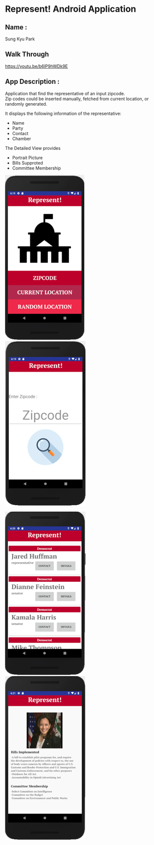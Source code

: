 # Represent! Android Application

## Name :   
Sung Kyu Park  
  
## Walk Through   
https://youtu.be/b6lP9hWDk9E

## App Description :   
Application that find the representative of an input zipcode.  
Zip codes could be inserted manually, fetched from current location, or randomly generated.  
  
  
It displays the following information of the representative:
- Name
- Party
- Contact
- Chamber

The Detailed View provides
- Portrait Picture
- Bills Supproted
- Committee Membership


![Alt text](screenshots/main.png?raw=true "Main")
![Alt text](screenshots/search.png?raw=true "Main")


![Alt text](screenshots/congressional.png?raw=true "Main")
![Alt text](screenshots/detailed.png?raw=true "Main")


